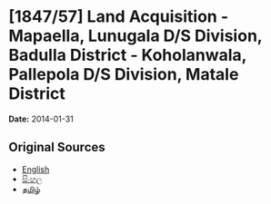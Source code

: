 # [1847/57] Land Acquisition - Mapaella, Lunugala D/S Division, Badulla District - Koholanwala, Pallepola D/S Division, Matale District

**Date:** 2014-01-31

## Original Sources

- [English](https://documents.gov.lk/view/extra-gazettes/2014/1/1847-57_E.pdf)
- [සිංහල](https://documents.gov.lk/view/extra-gazettes/2014/1/1847-57_S.pdf)
- [தமிழ்](https://documents.gov.lk/view/extra-gazettes/2014/1/1847-57_T.pdf)
